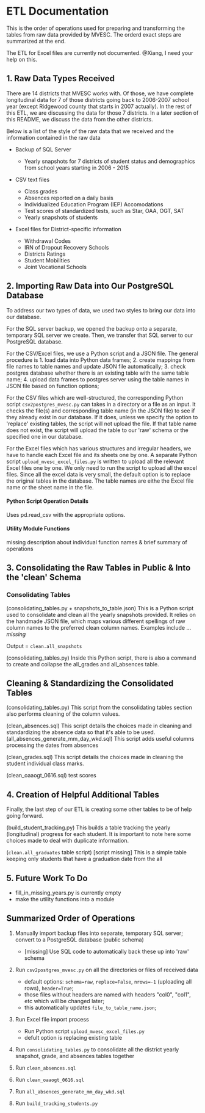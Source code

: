 # ETL Documentation

This is the order of operations used for preparing and transforming the tables from raw data provided by MVESC. The orderd exact steps are summarized at the end.

The ETL for Excel files are currently not documented. @Xiang, I need your help on this.

## 1. Raw Data Types Received

There are 14 districts that MVESC works with. Of those, we have complete longitudinal data for 7 of those districts going back to 2006-2007 school year (except Ridgewood county that starts in 2007 actually). In the rest of this ETL, we are discussing the data for those 7 districts. In a later section of this README, we discuss the data from the other districts.

Below is a list of the style of the raw data that we received and the information contained in the raw data

* Backup of SQL Server
	* Yearly snapshots for 7 districts of student status and demographics from school years starting in 2006 - 2015

* CSV text files
	* Class grades
	* Absences reported on a daily basis
	* Individualized Education Program (IEP) Accomodations
	* Test scores of standardized tests, such as Star, OAA, OGT, SAT
	* Yearly snapshots of students

* Excel files for District-specific information
	* Withdrawal Codes
	* IRN of Dropout Recovery Schools
	* Districts Ratings
	* Student Mobilities
	* Joint Vocational Schools

## 2. Importing Raw Data into Our PostgreSQL Database

To address our two types of data, we used two styles to bring our data into our database.

For the SQL server backup, we opened the backup onto a separate, temporary SQL server we create. Then, we transfer that SQL server to our PostgreSQL database.

For the CSV/Excel files, we use a Python script and a JSON file. The general procedure is
	1. load data into Python data frames;
	2. create mappings from file names to table names and update JSON file automatically;
	3. check postgres database whether there is an existing table with the same table name;
	4. upload data frames to postgres server using the table names in JSON file based on function options;

For the CSV files which are well-structured, the corresponding Python script `csv2postgres_mvesc.py` can takes in a directory or a file as an input. It checks the file(s) and corresponding table name (in the JSON file) to see if they already exist in our database. If it does, unless we specify the option to 'replace' existing tables, the script will not upload the file. If that table name does not exist, the script will upload the table to our 'raw' schema or the specified one in our database.

For the Excel files which has various structures and irregular headers, we have to handle each Excel file and its sheets one by one. A separate Python script `upload_mvesc_excel_files.py` is written to upload all the relevant Excel files one by one. We only need to run the script to upload all the excel files. Since all the excel data is very small, the default option is to replace the original tables in the database. The table names are eithe the Excel file name or the sheet name in the file. 

#### Python Script Operation Details

Uses pd.read_csv with the appropriate options. 

#### Utility Module Functions

missing description about individual function names & brief summary of operations

## 3. Consolidating the Raw Tables in Public & Into the 'clean' Schema

### Consolidating Tables

(consolidating_tables.py + snapshots_to_table.json)
This is a Python script used to consolidate and clean all the yearly snapshots provided. It relies on the handmade JSON file, which maps various different spellings of raw column names to the preferred clean column names.
Examples include ... *missing*

Output = `clean.all_snapshots`

(consolidating_tables.py)
Inside this Python script, there is also a command to create and collapse the all_grades and all_absences table.

## Cleaning & Standardizing the Consolidated Tables

(consolidating_tables.py)
This script from the consolidating tables section also performs cleaning of the column values.

(clean_absences.sql)
This script details the choices made in cleaning and standardizing the absence data so that it's able to be used.
(all_absences_generate_mm_day_wkd.sql)
This script adds useful columns processing the dates from absences

(clean_grades.sql)
This script details the choices made in cleaning the student individual class marks.

(clean_oaaogt_0616.sql)
test scores

## 4. Creation of Helpful Additional Tables

Finally, the last step of our ETL is creating some other tables to be of help going forward.

(build_student_tracking.py)
This builds a table tracking the yearly (longitudinal) progress for each student. It is important to note here some choices made to deal with duplicate information.

(`clean.all_graduates` table script)
[script missing]
This is a simple table keeping only students that have a graduation date from the all

## 5. Future Work To Do

- fill_in_missing_years.py is currently empty
- make the utility functions into a module

## Summarized Order of Operations

1. Manually import backup files into separate, temporary SQL server; convert to a PostgreSQL database (public schema)
	- [missing] Use SQL code to automatically back these up into 'raw' schema

2. Run `csv2postgres_mvesc.py` on all the directories or files of received data
	- default options: `schema=raw`, `replace=False`, `nrows=-1` (uploading all rows), `header=True`;
	- those files without headers are named with headers "col0", "col1", etc which will be changed later;
	- this automatically updates `file_to_table_name.json`;

3. Run Excel file import process
	- Run Python script `upload_mvesc_excel_files.py`
	- defult option is replacing existing table

4. Run `consolidating_tables.py` to consolidate all the district yearly snapshot, grade, and absences tables together
5. Run `clean_absences.sql`
6. Run `clean_oaaogt_0616.sql`
7. Run `all_absences_generate_mm_day_wkd.sql`
8. Run `build_tracking_students.py`

